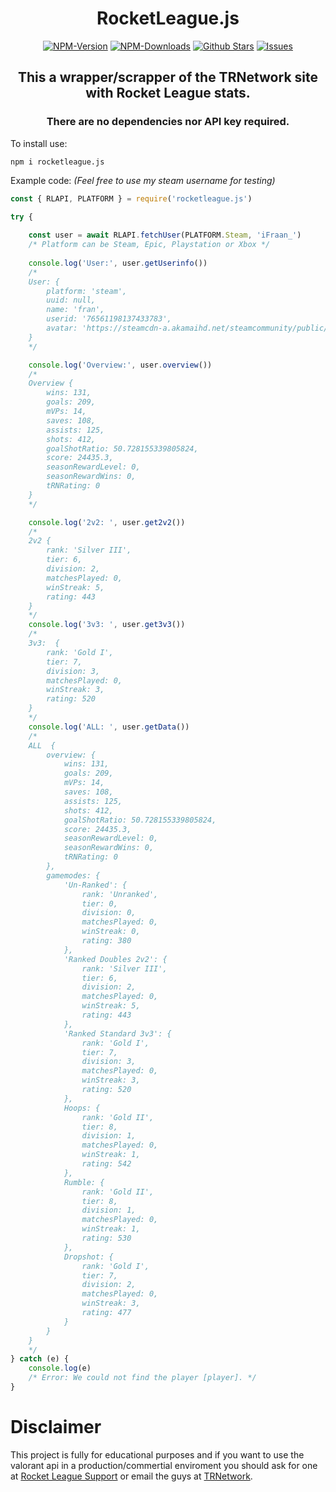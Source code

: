 <div align="center">
	<h1>RocketLeague.js</h1>
	<a href="https://www.npmjs.com/package/rocketleague.js"><img src="https://badgen.net/npm/v/rocketleague.js?color=red" alt="NPM-Version"/></a>
	<a href="https://www.npmjs.com/package/rocketleague.js"><img src="https://badgen.net/npm/dt/rocketleague.js?color=red" alt="NPM-Downloads"/></a>
	<a href="https://github.com/iFraan/rocketleague.js"><img src="https://badgen.net/github/stars/iFraan/rocketleague.js?color=green" alt="Github Stars"/></a>
	<a href="https://github.com/iFraan/rocketleague.js/issues"><img src="https://badgen.net/github/issues/iFraan/rocketleague.js?color=green" alt="Issues"/></a>
	<h2>This a wrapper/scrapper of the TRNetwork site with <b>Rocket League</b> stats.</h2>
	<h3>There are no dependencies nor API key required.</h3>
</div>

To install use:
```shell
npm i rocketleague.js
```


Example code: _(Feel free to use my steam username for testing)_
```js
const { RLAPI, PLATFORM } = require('rocketleague.js')

try {
	
	const user = await RLAPI.fetchUser(PLATFORM.Steam, 'iFraan_')
	/* Platform can be Steam, Epic, Playstation or Xbox */
	
	console.log('User:', user.getUserinfo())
	/*
	User: {
		platform: 'steam',
		uuid: null,
		name: 'fran',
		userid: '76561198137433783',
		avatar: 'https://steamcdn-a.akamaihd.net/steamcommunity/public/images/avatars/b5/b5ac48b867b9ac1935fc564eaf1b43e8ac326e24_full.jpg'
	}
	*/

	console.log('Overview:', user.overview())
	/*
	Overview {
		wins: 131,
		goals: 209,
		mVPs: 14,
		saves: 108,
		assists: 125,
		shots: 412,
		goalShotRatio: 50.728155339805824,
		score: 24435.3,
		seasonRewardLevel: 0,
		seasonRewardWins: 0,
		tRNRating: 0
	}
	*/

	console.log('2v2: ', user.get2v2())
	/*
	2v2 {
		rank: 'Silver III',
		tier: 6,
		division: 2,
		matchesPlayed: 0,
		winStreak: 5,
		rating: 443
	}
	*/
	console.log('3v3: ', user.get3v3())
	/*
	3v3:  {
		rank: 'Gold I',
		tier: 7,
		division: 3,
		matchesPlayed: 0,
		winStreak: 3,
		rating: 520
	}
	*/
	console.log('ALL: ', user.getData())
	/* 
	ALL  {
		overview: {
			wins: 131,
			goals: 209,
			mVPs: 14,
			saves: 108,
			assists: 125,
			shots: 412,
			goalShotRatio: 50.728155339805824,
			score: 24435.3,
			seasonRewardLevel: 0,
			seasonRewardWins: 0,
			tRNRating: 0
		},
		gamemodes: {
			'Un-Ranked': {
				rank: 'Unranked',
				tier: 0,
				division: 0,
				matchesPlayed: 0,
				winStreak: 0,
				rating: 380
			},
			'Ranked Doubles 2v2': {
				rank: 'Silver III',
				tier: 6,
				division: 2,
				matchesPlayed: 0,
				winStreak: 5,
				rating: 443
			},
			'Ranked Standard 3v3': {
				rank: 'Gold I',
				tier: 7,
				division: 3,
				matchesPlayed: 0,
				winStreak: 3,
				rating: 520
			},
			Hoops: {
				rank: 'Gold II',
				tier: 8,
				division: 1,
				matchesPlayed: 0,
				winStreak: 1,
				rating: 542
			},
			Rumble: {
				rank: 'Gold II',
				tier: 8,
				division: 1,
				matchesPlayed: 0,
				winStreak: 1,
				rating: 530
			},
			Dropshot: {
				rank: 'Gold I',
				tier: 7,
				division: 2,
				matchesPlayed: 0,
				winStreak: 3,
				rating: 477
			}
		}
	}
	*/
} catch (e) {
	console.log(e)
	/* Error: We could not find the player [player]. */
}
```
# Disclaimer
This project is fully for educational purposes and if you want to use the valorant api in a production/commertial enviroment you should ask for one at [Rocket League Support](https://support.rocketleague.com/hc/en-us) or email the guys at [TRNetwork](https://tracker.gg/).
